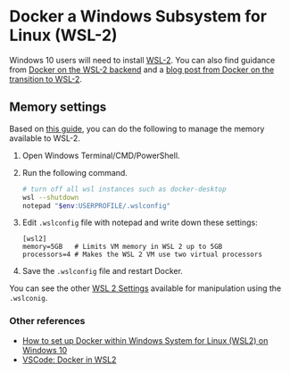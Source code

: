 # Docker a Windows Subsystem for Linux (WSL-2)

Windows 10 users will need to install [WSL-2](https://docs.microsoft.com/en-us/windows/wsl/install-win10). You can also find guidance from [Docker on the WSL-2 backend](https://docs.docker.com/docker-for-windows/wsl/) and a [blog post from Docker on the transition to WSL-2](https://www.docker.com/blog/docker-hearts-wsl-2/).  

## Memory settings

Based on [this guide](https://itnext.io/wsl2-tips-limit-cpu-memory-when-using-docker-c022535faf6f), you can do the following to manage the memory available to WSL-2.

1. Open Windows Terminal/CMD/PowerShell.

2. Run the following command.

    ```bash
    # turn off all wsl instances such as docker-desktop
    wsl --shutdown
    notepad "$env:USERPROFILE/.wslconfig"
    ```

3. Edit `.wslconfig` file with notepad and write down these settings:

    ```
    [wsl2]
    memory=5GB   # Limits VM memory in WSL 2 up to 5GB
    processors=4 # Makes the WSL 2 VM use two virtual processors
    ```

4. Save the `.wslconfig` file and restart Docker.

You can see the other [WSL 2 Settings](https://docs.microsoft.com/en-us/windows/wsl/wsl-config#wsl-2-settings) available for manipulation using the `.wslconig`.

### Other references

- [How to set up Docker within Windows System for Linux (WSL2) on Windows 10](https://www.hanselman.com/blog/how-to-set-up-docker-within-windows-system-for-linux-wsl2-on-windows-10)
- [VSCode: Docker in WSL2](https://code.visualstudio.com/blogs/2020/03/02/docker-in-wsl2)
